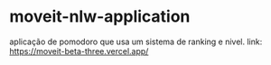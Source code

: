 # moveit-nlw-application
aplicação de pomodoro que usa um sistema de ranking e nivel.
link: https://moveit-beta-three.vercel.app/
